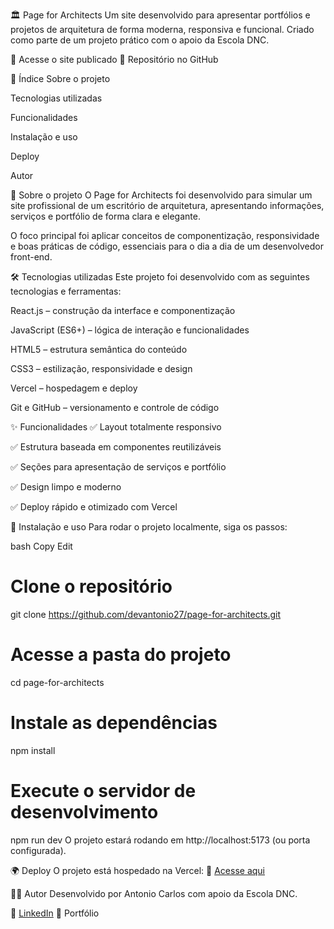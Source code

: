 🏛️ Page for Architects
Um site desenvolvido para apresentar portfólios e projetos de arquitetura de forma moderna, responsiva e funcional. Criado como parte de um projeto prático com o apoio da Escola DNC.

🔗 Acesse o site publicado
📂 Repositório no GitHub

📌 Índice
Sobre o projeto

Tecnologias utilizadas

Funcionalidades

Instalação e uso

Deploy

Autor

📖 Sobre o projeto
O Page for Architects foi desenvolvido para simular um site profissional de um escritório de arquitetura, apresentando informações, serviços e portfólio de forma clara e elegante.

O foco principal foi aplicar conceitos de componentização, responsividade e boas práticas de código, essenciais para o dia a dia de um desenvolvedor front-end.

🛠 Tecnologias utilizadas
Este projeto foi desenvolvido com as seguintes tecnologias e ferramentas:

React.js – construção da interface e componentização

JavaScript (ES6+) – lógica de interação e funcionalidades

HTML5 – estrutura semântica do conteúdo

CSS3 – estilização, responsividade e design

Vercel – hospedagem e deploy

Git e GitHub – versionamento e controle de código

✨ Funcionalidades
✅ Layout totalmente responsivo

✅ Estrutura baseada em componentes reutilizáveis

✅ Seções para apresentação de serviços e portfólio

✅ Design limpo e moderno

✅ Deploy rápido e otimizado com Vercel

🚀 Instalação e uso
Para rodar o projeto localmente, siga os passos:

bash
Copy
Edit
# Clone o repositório
git clone https://github.com/devantonio27/page-for-architects.git

# Acesse a pasta do projeto
cd page-for-architects

# Instale as dependências
npm install

# Execute o servidor de desenvolvimento
npm run dev
O projeto estará rodando em http://localhost:5173 (ou porta configurada).

🌍 Deploy
O projeto está hospedado na Vercel:
🔗 [Acesse aqui](https://page-for-architects.vercel.app/)

👨‍💻 Autor
Desenvolvido por Antonio Carlos com apoio da Escola DNC.

🔗 [LinkedIn](https://www.linkedin.com/in/antonio-carlos-melo-b542a7281/)
📂 Portfólio
